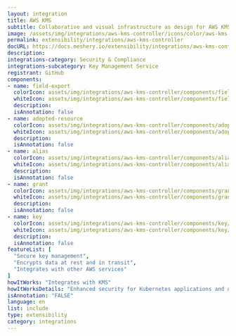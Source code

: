 ```yaml
---
layout: integration
title: AWS KMS
subtitle: Collaborative and visual infrastructure as design for AWS KMS
image: /assets/img/integrations/aws-kms-controller/icons/color/aws-kms-controller-color.svg
permalink: extensibility/integrations/aws-kms-controller
docURL: https://docs.meshery.io/extensibility/integrations/aws-kms-controller
description: 
integrations-category: Security & Compliance
integrations-subcategory: Key Management Service
registrant: GitHub
components: 
- name: field-export
  colorIcon: assets/img/integrations/aws-kms-controller/components/field-export/icons/color/field-export-color.svg
  whiteIcon: assets/img/integrations/aws-kms-controller/components/field-export/icons/white/field-export-white.svg
  description: 
  isAnnotation: false
- name: adopted-resource
  colorIcon: assets/img/integrations/aws-kms-controller/components/adopted-resource/icons/color/adopted-resource-color.svg
  whiteIcon: assets/img/integrations/aws-kms-controller/components/adopted-resource/icons/white/adopted-resource-white.svg
  description: 
  isAnnotation: false
- name: alias
  colorIcon: assets/img/integrations/aws-kms-controller/components/alias/icons/color/alias-color.svg
  whiteIcon: assets/img/integrations/aws-kms-controller/components/alias/icons/white/alias-white.svg
  description: 
  isAnnotation: false
- name: grant
  colorIcon: assets/img/integrations/aws-kms-controller/components/grant/icons/color/grant-color.svg
  whiteIcon: assets/img/integrations/aws-kms-controller/components/grant/icons/white/grant-white.svg
  description: 
  isAnnotation: false
- name: key
  colorIcon: assets/img/integrations/aws-kms-controller/components/key/icons/color/key-color.svg
  whiteIcon: assets/img/integrations/aws-kms-controller/components/key/icons/white/key-white.svg
  description: 
  isAnnotation: false
featureList: [
  "Secure key management",
  "Encrypts data at rest and in transit",
  "Integrates with other AWS services"
]
howItWorks: "Integrates with KMS"
howItWorksDetails: "Enhanced security for Kubernetes applications and data on AWS"
isAnnotation: "FALSE"
language: en
list: include
type: extensibility
category: integrations
---
```

